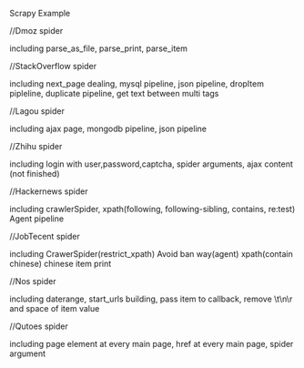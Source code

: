 Scrapy Example

//Dmoz spider

including parse_as_file, parse_print, parse_item

//StackOverflow spider

including next_page dealing, mysql pipeline, json pipeline,
  dropItem pipleline, duplicate pipeline, 
  get text between multi tags

//Lagou spider

including ajax page, mongodb pipeline,
  json pipeline

//Zhihu spider

including login with user,password,captcha,
  spider arguments,
  ajax content (not finished)


//Hackernews spider

including crawlerSpider,
          xpath(following, following-sibling, contains, re:test)
          Agent pipeline

//JobTecent spider

including CrawerSpider(restrict_xpath)
          Avoid ban way(agent)
          xpath(contain chinese)
          chinese item print

//Nos spider

including daterange, 
          start_urls building,
          pass item to callback,
          remove \t\n\r and space of item value

//Qutoes spider

including page element at every main page,
          href at every main page,
          spider argument
